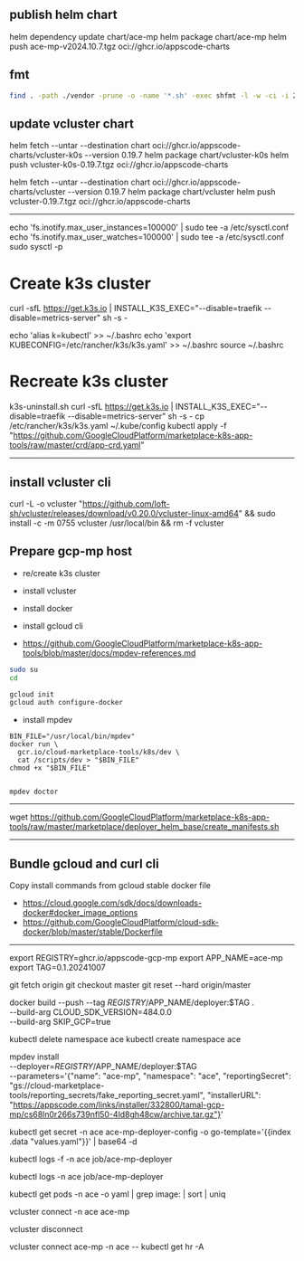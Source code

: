 ## publish helm chart

helm dependency update chart/ace-mp
helm package chart/ace-mp
helm push ace-mp-v2024.10.7.tgz oci://ghcr.io/appscode-charts

## fmt

```sh
find . -path ./vendor -prune -o -name '*.sh' -exec shfmt -l -w -ci -i 2 {} \;
```

## update vcluster chart

helm fetch --untar --destination chart oci://ghcr.io/appscode-charts/vcluster-k0s --version 0.19.7
helm package chart/vcluster-k0s
helm push vcluster-k0s-0.19.7.tgz oci://ghcr.io/appscode-charts

helm fetch --untar --destination chart oci://ghcr.io/appscode-charts/vcluster --version 0.19.7
helm package chart/vcluster
helm push vcluster-0.19.7.tgz oci://ghcr.io/appscode-charts

---

echo 'fs.inotify.max_user_instances=100000' | sudo tee -a /etc/sysctl.conf
echo 'fs.inotify.max_user_watches=100000' | sudo tee -a /etc/sysctl.conf
sudo sysctl -p

# Create k3s cluster
curl -sfL https://get.k3s.io | INSTALL_K3S_EXEC="--disable=traefik --disable=metrics-server" sh -s -

echo 'alias k=kubectl' >> ~/.bashrc
echo 'export KUBECONFIG=/etc/rancher/k3s/k3s.yaml' >> ~/.bashrc
source ~/.bashrc

# Recreate k3s cluster
k3s-uninstall.sh
curl -sfL https://get.k3s.io | INSTALL_K3S_EXEC="--disable=traefik --disable=metrics-server" sh -s -
cp /etc/rancher/k3s/k3s.yaml ~/.kube/config
kubectl apply -f "https://github.com/GoogleCloudPlatform/marketplace-k8s-app-tools/raw/master/crd/app-crd.yaml"

---

## install vcluster cli

curl -L -o vcluster "https://github.com/loft-sh/vcluster/releases/download/v0.20.0/vcluster-linux-amd64" && sudo install -c -m 0755 vcluster /usr/local/bin && rm -f vcluster


## Prepare gcp-mp host

- re/create k3s cluster
- install vcluster

- install docker
- install gcloud cli

- https://github.com/GoogleCloudPlatform/marketplace-k8s-app-tools/blob/master/docs/mpdev-references.md

```bash
sudo su
cd

gcloud init
gcloud auth configure-docker
```

- install mpdev

```
BIN_FILE="/usr/local/bin/mpdev"
docker run \
  gcr.io/cloud-marketplace-tools/k8s/dev \
  cat /scripts/dev > "$BIN_FILE"
chmod +x "$BIN_FILE"


mpdev doctor
```

---

wget https://github.com/GoogleCloudPlatform/marketplace-k8s-app-tools/raw/master/marketplace/deployer_helm_base/create_manifests.sh

---

## Bundle gcloud and curl cli

Copy install commands from gcloud stable docker file

- https://cloud.google.com/sdk/docs/downloads-docker#docker_image_options
- https://github.com/GoogleCloudPlatform/cloud-sdk-docker/blob/master/stable/Dockerfile

---

export REGISTRY=ghcr.io/appscode-gcp-mp
export APP_NAME=ace-mp
export TAG=0.1.20241007

git fetch origin
git checkout master
git reset --hard origin/master

docker build --push --tag $REGISTRY/$APP_NAME/deployer:$TAG . \
--build-arg CLOUD_SDK_VERSION=484.0.0 \
--build-arg SKIP_GCP=true

kubectl delete namespace ace
kubectl create namespace ace

mpdev install \
  --deployer=$REGISTRY/$APP_NAME/deployer:$TAG \
  --parameters='{"name": "ace-mp", "namespace": "ace", "reportingSecret": "gs://cloud-marketplace-tools/reporting_secrets/fake_reporting_secret.yaml", "installerURL": "https://appscode.com/links/installer/332800/tamal-gcp-mp/cs68ln0r266s739nfl50-4ld8gh48cw/archive.tar.gz"}'

kubectl get secret -n ace ace-mp-deployer-config -o go-template='{{index .data "values.yaml"}}' | base64 -d

kubectl logs -f -n ace job/ace-mp-deployer

kubectl logs -n ace job/ace-mp-deployer

kubectl get pods -n ace -o yaml | grep image: | sort | uniq

vcluster connect -n ace ace-mp

vcluster disconnect

vcluster connect ace-mp -n ace -- kubectl get hr -A
